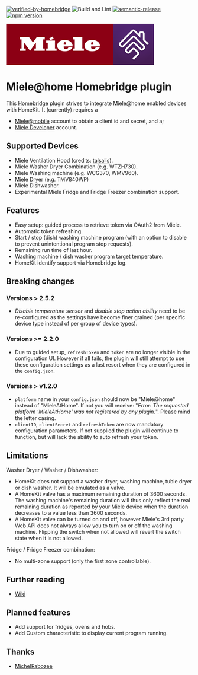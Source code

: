 [![verified-by-homebridge](https://badgen.net/badge/homebridge/verified/purple)](https://github.com/homebridge/homebridge/wiki/Verified-Plugins)
![Build and Lint](https://github.com/QuickSander/homebridge-mieleathome/workflows/Build%20and%20Lint/badge.svg)
[![semantic-release](https://img.shields.io/badge/%20%20%F0%9F%93%A6%F0%9F%9A%80-semantic--release-e10079.svg)](https://github.com/semantic-release/semantic-release)
[![npm version](https://badge.fury.io/js/homebridge-mieleathome.svg)](https://badge.fury.io/js/homebridge-mieleathome)

![Miele + Homebridge](./homebridge-ui/public/miele-homebridge.png "Miele + Homebridge")


# Miele@home Homebridge plugin

This [Homebridge](https://homebridge.io) plugin strives to integrate Miele@home enabled devices with HomeKit.
It (currently) requires a
+ [Miele@mobile](http://www.miele.com) account to obtain a client id and secret, and a;
+ [Miele Developer](http://www.miele.com/developer) account.

## Supported Devices
- Miele Ventilation Hood (credits: [talsalis](https://github.com/talsalis/homebridge-miele-hood)).
- Miele Washer Dryer Combination (e.g. WTZH730). 
- Miele Washing machine (e.g. WCG370, WMV960).
- Miele Dryer (e.g. TMV840WP)
- Miele Dishwasher.
- Experimental Miele Fridge and Fridge Freezer combination support.

## Features
- Easy setup: guided process to retrieve token via OAuth2 from Miele.
- Automatic token refreshing.
- Start / stop (dish) washing machine program (with an option to disable to prevent unintentional program stop requests).
- Remaining run time of last hour.
- Washing machine / dish washer program target temperature.
- HomeKit identify support via Homebridge log.

## Breaking changes
### Versions > 2.5.2
- _Disable temperature sensor_ and _disable stop action ability_ need to be re-configured as the settings have become
finer grained (per specific device type instead of per group of device types).

### Versions >= 2.2.0
- Due to guided setup, `refreshToken` and `token` are no longer visible in the configuration UI. However if all fails,
  the plugin will still attempt to use these configuration settings as a last resort when they are configured in the `config.json`.

### Versions > v1.2.0
- `platform` name in your `config.json` should now be "Miele@home" instead of "MieleAtHome". If not you will receive: "_Error: The requested platform 'MieleAtHome' was not registered by any plugin._". Please mind the letter casing.
- `clientID`, `clientSecret` and `refreshToken` are now mandatory configuration parameters. If not supplied the plugin will continue to 
  function, but will lack the ability to auto refresh your token.

## Limitations

Washer Dryer / Washer / Dishwasher:
- HomeKit does not support a washer dryer, washing machine, tuble dryer  or dish washer. It will be emulated as a valve.
- A HomeKit valve has a maximum remaining duration of 3600 seconds. The washing machine's remaining duration will thus only reflect the real
  remaining duration as reported by your Miele device when the duration decreases to a value less than 3600 seconds.
- A HomeKit valve can be turned on and off, however Miele's 3rd party Web API does not always allow you to turn on or off the washing 
  machine. Flipping the switch when not allowed will revert the switch state when it is not allowed.

Fridge / Fridge Freezer combination:
- No multi-zone support (only the first zone controllable).

## Further reading
- [Wiki](../../wiki/)

## Planned features
- Add support for fridges, ovens and hobs.
- Add Custom characteristic to display current program running.

## Thanks
- [MichelRabozee](https://github.com/MichelRabozee)
